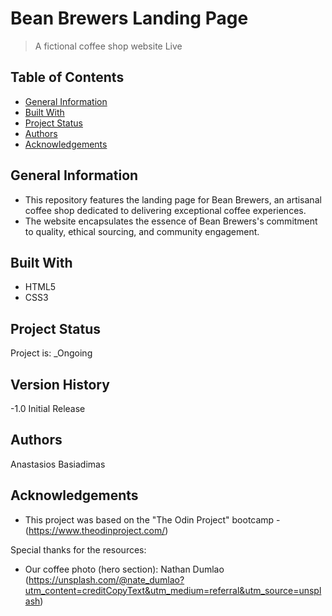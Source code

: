 # Bean Brewers Landing Page

> A fictional coffee shop website
> Live

## Table of Contents

- [General Information](#general-information)
- [Built With](#built-with)
- [Project Status](#project-status)
- [Authors](#authors)
- [Acknowledgements](#acknowledgements)

## General Information

- This repository features the landing page for Bean Brewers, an artisanal coffee shop dedicated to delivering exceptional coffee experiences.
- The website encapsulates the essence of Bean Brewers's commitment to quality, ethical sourcing, and community engagement.

## Built With

- HTML5
- CSS3

## Project Status

Project is: \_Ongoing

## Version History

-1.0
Initial Release

## Authors

Anastasios Basiadimas

## Acknowledgements

- This project was based on the "The Odin Project" bootcamp - (https://www.theodinproject.com/)

Special thanks for the resources:

- Our coffee photo (hero section): Nathan Dumlao (https://unsplash.com/@nate_dumlao?utm_content=creditCopyText&utm_medium=referral&utm_source=unsplash)
